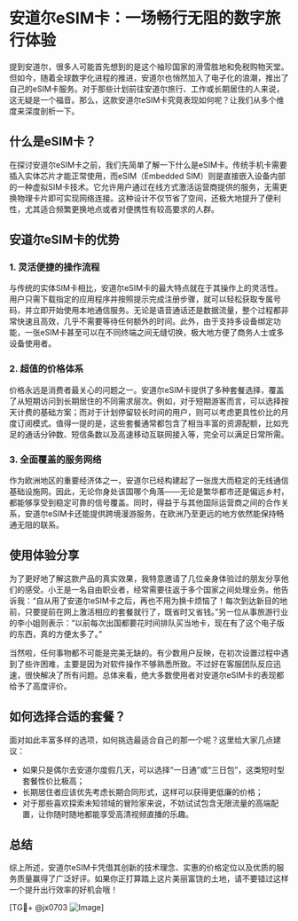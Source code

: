 # 安道尔eSIM卡：一场畅行无阻的数字旅行体验

提到安道尔，很多人可能首先想到的是这个袖珍国家的滑雪胜地和免税购物天堂。但如今，随着全球数字化进程的推进，安道尔也悄然加入了电子化的浪潮，推出了自己的eSIM卡服务。对于那些计划前往安道尔旅行、工作或长期居住的人来说，这无疑是一个福音。那么，这款安道尔eSIM卡究竟表现如何呢？让我们从多个维度来深度剖析一下。

## 什么是eSIM卡？

在探讨安道尔eSIM卡之前，我们先简单了解一下什么是eSIM卡。传统手机卡需要插入实体芯片才能正常使用，而eSIM（Embedded SIM）则是直接嵌入设备内部的一种虚拟SIM卡技术。它允许用户通过在线方式激活运营商提供的服务，无需更换物理卡片即可实现网络连接。这种设计不仅节省了空间，还极大地提升了便利性，尤其适合频繁更换地点或者对便携性有较高要求的人群。

## 安道尔eSIM卡的优势

### 1. 灵活便捷的操作流程
与传统的实体SIM卡相比，安道尔eSIM卡的最大特点就在于其操作上的灵活性。用户只需下载指定的应用程序并按照提示完成注册步骤，就可以轻松获取专属号码，并立即开始使用本地通信服务。无论是语音通话还是数据流量，整个过程都非常快速且高效，几乎不需要等待任何额外的时间。此外，由于支持多设备绑定功能，一张eSIM卡甚至可以在不同终端之间无缝切换，极大地方便了商务人士或多设备使用者。

### 2. 超值的价格体系
价格永远是消费者最关心的问题之一。安道尔eSIM卡提供了多种套餐选择，覆盖了从短期访问到长期居住的不同需求层次。例如，对于短期游客而言，可以选择按天计费的基础方案；而对于计划停留较长时间的用户，则可以考虑更具性价比的月度订阅模式。值得一提的是，这些套餐通常都包含了相当丰富的资源配额，比如充足的通话分钟数、短信条数以及高速移动互联网接入等，完全可以满足日常所需。

### 3. 全面覆盖的服务网络
作为欧洲地区的重要经济体之一，安道尔已经构建起了一张庞大而稳定的无线通信基础设施网。因此，无论你身处该国哪个角落——无论是繁华都市还是偏远乡村，都能够享受到稳定可靠的信号覆盖。同时，得益于与其他国际运营商之间的合作关系，安道尔eSIM卡还能提供跨境漫游服务，在欧洲乃至更远的地方依然能保持畅通无阻的联系。

## 使用体验分享

为了更好地了解这款产品的真实效果，我特意邀请了几位亲身体验过的朋友分享他们的感受。小王是一名自由职业者，经常需要往返于多个国家之间处理业务。他告诉我：“自从用了安道尔eSIM卡之后，再也不用为换卡烦恼了！每次到达新目的地前，只要提前在网上激活相应的套餐就行了，既省时又省钱。”另一位从事旅游行业的李小姐则表示：“以前每次出国都要花时间排队买当地卡，现在有了这个电子版的东西，真的方便太多了。”

当然啦，任何事物都不可能是完美无缺的。有少数用户反映，在初次设置过程中遇到了些许困难，主要是因为对软件操作不够熟悉所致。不过好在客服团队反应迅速，很快解决了所有问题。总体来看，绝大多数使用者对安道尔eSIM卡的表现都给予了高度评价。

## 如何选择合适的套餐？

面对如此丰富多样的选项，如何挑选最适合自己的那一个呢？这里给大家几点建议：

- 如果只是偶尔去安道尔度假几天，可以选择“一日通”或“三日包”，这类短时型套餐性价比极高；
- 长期居住者应该优先考虑长期合同形式，这样可以获得更低廉的价格；
- 对于那些喜欢探索未知领域的冒险家来说，不妨试试包含无限流量的高端配置，让你随时随地都能享受高清视频直播的乐趣。

## 总结

综上所述，安道尔eSIM卡凭借其创新的技术理念、实惠的价格定位以及优质的服务质量赢得了广泛好评。如果你正打算踏上这片美丽富饶的土地，请不要错过这样一个提升出行效率的好机会哦！

[TG💪+ @jx0703 ![Image](https://github.com/user-attachments/assets/dbca1d08-cadb-493c-b0ec-ad6f7a83f270)]